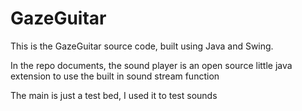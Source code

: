 # GazeGuitar

This is the GazeGuitar source code, built using Java and Swing.

In the repo documents, the sound player is an open source little java extension to use the built in sound stream function

The main is just a test bed, I used it to test sounds

